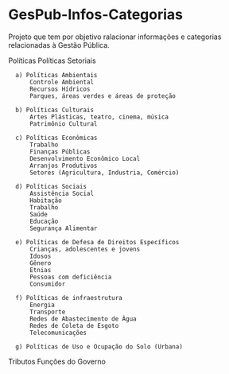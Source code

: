 # GesPub-Infos-Categorias
Projeto que tem por objetivo ralacionar informações e categorias relacionadas à Gestão Pública.

Políticas
    Políticas Setoriais
    
      a) Políticas Ambientais
          Controle Ambiental
          Recursos Hídricos
          Parques, áreas verdes e áreas de proteção
          
      b) Políticas Culturais
          Artes Plásticas, teatro, cinema, música
          Patrimônio Cultural
          
      c) Políticas Econômicas
          Trabalho
          Finanças Públicas
          Desenvolvimento Econômico Local
          Arranjos Produtivos
          Setores (Agricultura, Industria, Comércio)
          
      d) Políticas Sociais
          Assistência Social
          Habitação
          Trabalho
          Saúde
          Educação
          Segurança Alimentar
          
      e) Políticas de Defesa de Direitos Específicos
          Crianças, adolescentes e jovens
          Idosos
          Gênero
          Etnias
          Pessoas com deficiência
          Consumidor
          
      f) Políticas de infraestrutura
          Energia
          Transporte
          Redes de Abastecimento de Àgua
          Redes de Coleta de Esgoto
          Telecomunicações
      
      g) Políticas de Uso e Ocupação do Solo (Urbana)
      
  Tributos
  Funções do Governo
